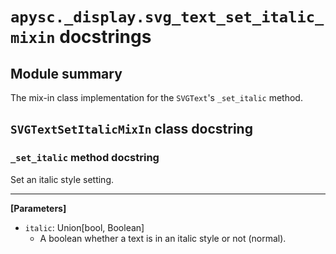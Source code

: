 # `apysc._display.svg_text_set_italic_mixin` docstrings

## Module summary

The mix-in class implementation for the `SVGText`'s `_set_italic` method.

## `SVGTextSetItalicMixIn` class docstring

### `_set_italic` method docstring

Set an italic style setting.<hr>

**[Parameters]**

- `italic`: Union[bool, Boolean]
  - A boolean whether a text is in an italic style or not (normal).